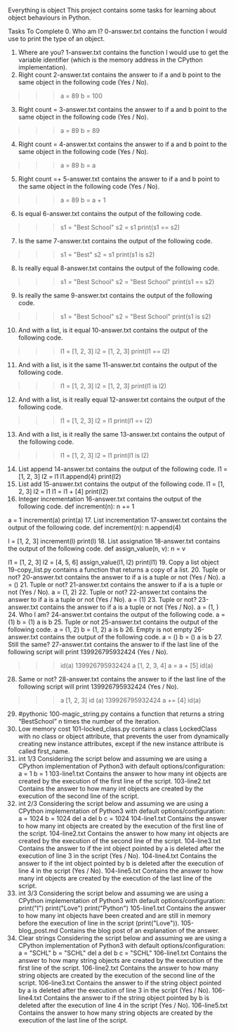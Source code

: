Everything is object
This project contains some tasks for learning about object behaviours in Python.

Tasks To Complete
 0. Who am I?
0-answer.txt contains the function I would use to print the type of an object.
 1. Where are you?
1-answer.txt contains the function I would use to get the variable identifier (which is the memory address in the CPython implementation).
 2. Right count
2-answer.txt contains the answer to if a and b point to the same object in the following code (Yes / No).
>>> a = 89
>>> b = 100
 3. Right count =
3-answer.txt contains the answer to if a and b point to the same object in the following code (Yes / No).
>>> a = 89
>>> b = 89
 4. Right count =
4-answer.txt contains the answer to if a and b point to the same object in the following code (Yes / No).
>>> a = 89
>>> b = a
 5. Right count =+
5-answer.txt contains the answer to if a and b point to the same object in the following code (Yes / No).
>>> a = 89
>>> b = a + 1
 6. Is equal
6-answer.txt contains the output of the following code.
>>> s1 = "Best School"
>>> s2 = s1
>>> print(s1 == s2)
 7. Is the same
7-answer.txt contains the output of the following code.
>>> s1 = "Best"
>>> s2 = s1
>>> print(s1 is s2)
 8. Is really equal
8-answer.txt contains the output of the following code.
>>> s1 = "Best School"
>>> s2 = "Best School"
>>> print(s1 == s2)
 9. Is really the same
9-answer.txt contains the output of the following code.
>>> s1 = "Best School"
>>> s2 = "Best School"
>>> print(s1 is s2)
 10. And with a list, is it equal
10-answer.txt contains the output of the following code.
>>> l1 = [1, 2, 3]
>>> l2 = [1, 2, 3]
>>> print(l1 == l2)
 11. And with a list, is it the same
11-answer.txt contains the output of the following code.
>>> l1 = [1, 2, 3]
>>> l2 = [1, 2, 3]
>>> print(l1 is l2)
 12. And with a list, is it really equal
12-answer.txt contains the output of the following code.
>>> l1 = [1, 2, 3]
>>> l2 = l1
>>> print(l1 == l2)
 13. And with a list, is it really the same
13-answer.txt contains the output of the following code.
>>> l1 = [1, 2, 3]
>>> l2 = l1
>>> print(l1 is l2)
 14. List append
14-answer.txt contains the output of the following code.
l1 = [1, 2, 3]
l2 = l1
l1.append(4)
print(l2)
 15. List add
15-answer.txt contains the output of the following code.
l1 = [1, 2, 3]
l2 = l1
l1 = l1 + [4]
print(l2)
 16. Integer incrementation
16-answer.txt contains the output of the following code.
def increment(n):
    n += 1

a = 1
increment(a)
print(a)
 17. List incrementation
17-answer.txt contains the output of the following code.
def increment(n):
    n.append(4)

l = [1, 2, 3]
increment(l)
print(l)
 18. List assignation
18-answer.txt contains the output of the following code.
def assign_value(n, v):
    n = v

l1 = [1, 2, 3]
l2 = [4, 5, 6]
assign_value(l1, l2)
print(l1)
 19. Copy a list object
19-copy_list.py contains a function that returns a copy of a list.
 20. Tuple or not?
20-answer.txt contains the answer to if a is a tuple or not (Yes / No).
a = ()
 21. Tuple or not?
21-answer.txt contains the answer to if a is a tuple or not (Yes / No).
a = (1, 2)
 22. Tuple or not?
22-answer.txt contains the answer to if a is a tuple or not (Yes / No).
a = (1)
 23. Tuple or not?
23-answer.txt contains the answer to if a is a tuple or not (Yes / No).
a = (1, )
 24. Who I am?
24-answer.txt contains the output of the following code.
a = (1)
b = (1)
a is b
 25. Tuple or not
25-answer.txt contains the output of the following code.
a = (1, 2)
b = (1, 2)
a is b
 26. Empty is not empty
26-answer.txt contains the output of the following code.
a = ()
b = ()
a is b
 27. Still the same?
27-answer.txt contains the answer to if the last line of the following script will print 139926795932424 (Yes / No).
>>> id(a)
139926795932424
>>> a
[1, 2, 3, 4]
>>> a = a + [5]
>>> id(a)
 28. Same or not?
28-answer.txt contains the answer to if the last line of the following script will print 139926795932424 (Yes / No).
>>> a
[1, 2, 3]
>>> id (a)
139926795932424
>>> a += [4]
>>> id(a)
 29. #pythonic
100-magic_string.py contains a function that returns a string “BestSchool” n times the number of the iteration.
 30. Low memory cost
101-locked_class.py contains a class LockedClass with no class or object attribute, that prevents the user from dynamically creating new instance attributes, except if the new instance attribute is called first_name.
 31. int 1/3
Considering the script below and assuming we are using a CPython implementation of Python3 with default options/configuration:
a = 1
b = 1
103-line1.txt Contains the answer to how many int objects are created by the execution of the first line of the script.
103-line2.txt Contains the answer to how many int objects are created by the execution of the second line of the script.
 32. int 2/3
Considering the script below and assuming we are using a CPython implementation of Python3 with default options/configuration:
a = 1024
b = 1024
del a
del b
c = 1024
104-line1.txt Contains the answer to how many int objects are created by the execution of the first line of the script.
104-line2.txt Contains the answer to how many int objects are created by the execution of the second line of the script.
104-line3.txt Contains the answer to if the int object pointed by a is deleted after the execution of line 3 in the script (Yes / No).
104-line4.txt Contains the answer to if the int object pointed by b is deleted after the execution of line 4 in the script (Yes / No).
104-line5.txt Contains the answer to how many int objects are created by the execution of the last line of the script.
 33. int 3/3
Considering the script below and assuming we are using a CPython implementation of Python3 with default options/configuration:
print("I")
print("Love")
print("Python")
105-line1.txt Contains the answer to how many int objects have been created and are still in memory before the execution of line in the script (print("Love")).
105-blog_post.md Contains the blog post of an explanation of the answer.
 34. Clear strings
Considering the script below and assuming we are using a CPython implementation of Python3 with default options/configuration:
a = "SCHL"
b = "SCHL"
del a
del b
c = "SCHL"
106-line1.txt Contains the answer to how many string objects are created by the execution of the first line of the script.
106-line2.txt Contains the answer to how many string objects are created by the execution of the second line of the script.
106-line3.txt Contains the answer to if the string object pointed by a is deleted after the execution of line 3 in the script (Yes / No).
106-line4.txt Contains the answer to if the string object pointed by b is deleted after the execution of line 4 in the script (Yes / No).
106-line5.txt Contains the answer to how many string objects are created by the execution of the last line of the script.